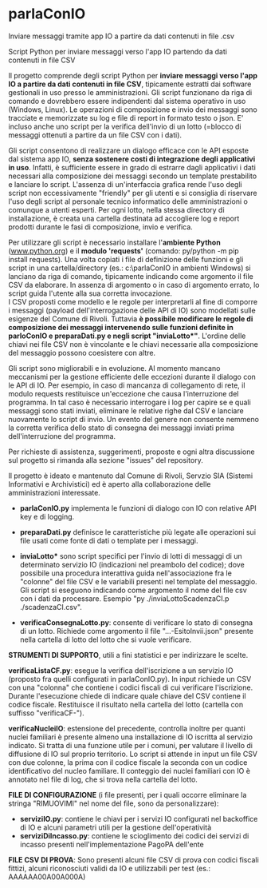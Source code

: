 # parlaConIO
Inviare messaggi tramite app IO a partire da dati contenuti in file .csv

Script Python per inviare messaggi verso l'app IO partendo da dati contenuti in file CSV

Il progetto comprende degli script Python per **inviare messaggi verso l'app IO a partire da dati contenuti in file CSV**, tipicamente estratti dai software gestionali in uso presso le amministrazioni. Gli script funzionano da riga di comando e dovrebbero essere indipendenti dal sistema operativo in uso (Windows, Linux).
Le operazioni di composizione e invio dei messaggi sono tracciate e memorizzate su log e file di report in formato testo o json. E' incluso anche uno script per la verifica dell'invio di un lotto (=blocco di messaggi ottenuti a partire da un file CSV con i dati).

Gli script consentono di realizzare un dialogo efficace con le API esposte dal sistema app IO, **senza sostenere costi di integrazione degli applicativi in uso**. Infatti, è sufficiente essere in grado di estrarre dagli applicativi i dati necessari alla composizione dei messaggi secondo un template prestabilito e lanciare lo script. L'assenza di un'interfaccia grafica rende l'uso degli script non eccessivamente "friendly" per gli utenti e si consiglia di riservare l'uso degli script al personale tecnico informatico delle amministrazioni o comunque a utenti esperti. Per ogni lotto, nella stessa directory di installazione, è creata una cartella destinata ad accogliere log e report prodotti durante le fasi di composizione, invio e verifica.

Per utilizzare gli script è necessario installare l'**ambiente Python** (www.python.org) e il **modulo 'requests'** (comando: py/python -m pip install requests). 
Una volta copiati i file di definizione delle funzioni e gli script in una cartella/directory (es.: c:\parlaConIO in ambienti Windows) si lanciano da riga di comando, tipicamente indicando come argomento il file CSV da elaborare. In assenza di argomento o in caso di argomento errato, lo script guida l'utente alla sua corretta invocazione.\
I CSV proposti come modello e le regole per interpretarli al fine di comporre i messaggi (payload dell'interrogazione delle API di IO) sono modellati sulle esigenze del Comune di Rivoli. Tuttavia **è possibile modificare le regole di composizione dei messaggi intervenendo sulle funzioni definite in parloConIO e preparaDati.py e negli script "inviaLotto\*"**. L'ordine delle chiavi nei file CSV non è vincolante e le chiavi necessarie alla composizione del messaggio possono coesistere con altre.

Gli script sono migliorabili e in evoluzione. Al momento mancano meccanismi per la gestione efficiente delle eccezioni durante il dialogo con le API di IO. Per esempio, in caso di mancanza di collegamento di rete, il modulo requests restituisce un'eccezione che causa l'interruzione del programma. In tal caso è necessario interrogare i log per capire se e quali messaggi sono stati inviati, eliminare le relative righe dal CSV e lanciare nuovamente lo script di invio. Un evento del genere non consente nemmeno la corretta verifica dello stato di consegna dei messaggi inviati prima dell'interruzione del programma.

Per richieste di assistenza, suggerimenti, proposte e ogni altra discussione sul progetto si rimanda alla sezione "issues" del repository.

Il progetto è ideato e mantenuto dal Comune di Rivoli, Servzio SIA (Sistemi Informativi e Archivistici) ed è aperto alla collaborazione delle amministrazioni interessate.

- **parlaConIO.py** implementa le funzioni di dialogo con IO con relative API key e di logging. 

- **preparaDati.py** definisce le caratteristiche più legate alle operazioni sui file usati come fonte di dati o template per i messaggi.

- **inviaLotto\*** sono script specifici per l'invio di lotti di messaggi di un determinato servizio IO (indicazioni nel preambolo del codice); dove possibile una procedura interattiva guida nell'associazione fra le "colonne" del file CSV e le variabili presenti nel template del messaggio. Gli script si eseguono indicando come argomento il nome del file csv con i dati da processare. Esempio "py ./inviaLottoScadenzaCI.p ./scadenzaCI.csv".

- **verificaConsegnaLotto.py**: consente di verificare lo stato di consegna di un lotto. Richiede come argomento il file "...-EsitoInvii.json" presente nella cartella di lotto del lotto che si vuole verificare.

**STRUMENTI DI SUPPORTO**, utili a fini statistici e per indirizzare le scelte.

**verificaListaCF.py**: esegue la verifica dell'iscrizione a un servizio IO (proposto fra quelli configurati in parlaConIO.py). In input richiede un CSV con una "colonna" che contiene i codici fiscali di cui verificare l'iscrizione. Durante l'esecuzione chiede di indicare quale chiave del CSV contiene il codice fiscale. Restituisce il risultato nella cartella del lotto (cartella con suffisso "verificaCF-<servizioIO>").

**verificaNucleiIO**: estensione del precedente, controlla inoltre per quanti nuclei familiari è presente almeno una installazione di IO iscritta al servizio indicato. Si tratta di una funzione utile per i comuni, per valutare il livello di diffusione di IO sul proprio territorio. Lo script si attende in input un file CSV con due colonne, la prima con il codice fiscale la seconda con un codice identificativo del nucleo familiare. Il conteggio dei nuclei familiari con IO è annotato nel file di log, che si trova nella cartella del lotto.
  
**FILE DI CONFIGURAZIONE** (i file presenti, per i quali occorre eliminare la stringa "RIMUOVIMI" nel nome del file, sono da personalizzare):
- **serviziIO.py**: contiene le chiavi per i servizi IO configurati nel backoffice di IO e alcuni parametri utili per la gestione dell'operatività
- **serviziDiIncasso.py**: contiene le scioglimento dei codici dei servizi di incasso presenti nell'implementazione PagoPA dell'ente
  
**FILE CSV DI PROVA**: Sono presenti alcuni file CSV di prova con codici fiscali fittizi, alcuni riconosciuti validi da IO e utilizzabili per test (es.: AAAAAA00A00A000A)
